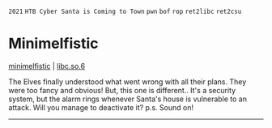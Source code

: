 `2021` `HTB Cyber Santa is Coming to Town` `pwn` `bof` `rop` `ret2libc` `ret2csu`  

# Minimelfistic
[minimelfistic](./minimelfistic) | [libc.so.6](./libc.so.6)

The Elves finally understood what went wrong with all their plans. They were too fancy and obvious!
But, this one is different.. It's a security system, but the alarm rings whenever Santa's house is
vulnerable to an attack. Will you manage to deactivate it? p.s. Sound on!
___
